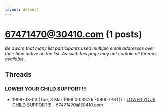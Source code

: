 ```yaml
---
layout: default
---
```


# 67471470@30410.com (1 posts)

_Be aware that many list participants used multiple email addresses over their time active on the list. As such this page may not contain all threads available._

## Threads

### LOWER YOUR CHILD SUPPORT!!!
+ 1998-03-03 (Tue, 3 Mar 1998 00:33:26 -0800 (PST)) - [LOWER YOUR CHILD SUPPORT!!!](/archive/1998/03/565546e884ef56a3b7957b1637f3999c0075430ab845711a898df4501359f40e) - _67471470@30410.com_

